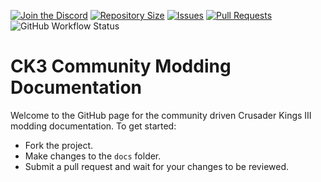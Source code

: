 [![Join the Discord](https://img.shields.io/discord/329643791063449600)](https://discord.gg/glorifiedstudios)
[![Repository Size](https://img.shields.io/github/repo-size/CK3-Modding/Documentation)](#)
[![Issues](https://img.shields.io/github/issues/CK3-Modding/Documentation)](https://github.com/CK3-Modding/Documentation/issues)
[![Pull Requests](https://img.shields.io/github/issues-pr/CK3-Modding/Documentation)](https://github.com/CK3-Modding/Documentation/pulls)
![GitHub Workflow Status](https://img.shields.io/github/workflow/status/CK3-Modding/Documentation/Page%20Build?label=page%20build)

# CK3 Community Modding Documentation

Welcome to the GitHub page for the community driven Crusader Kings III modding documentation. To get started:
- Fork the project.
- Make changes to the `docs` folder.
- Submit a pull request and wait for your changes to be reviewed.
